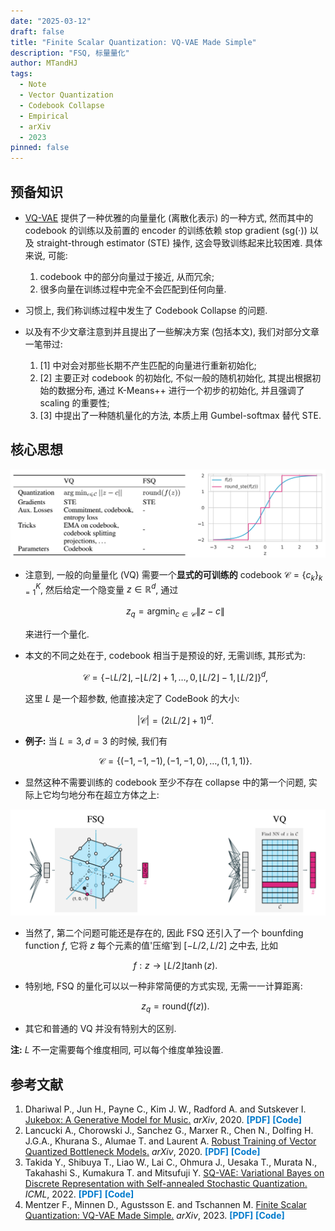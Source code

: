 ```yaml
---
date: "2025-03-12"
draft: false
title: "Finite Scalar Quantization: VQ-VAE Made Simple"
description: "FSQ, 标量量化"
author: MTandHJ
tags:
  - Note
  - Vector Quantization
  - Codebook Collapse
  - Empirical
  - arXiv
  - 2023
pinned: false
---
```




## 预备知识

- [VQ-VAE](https://www.mtandhj.com/posts/vqvae/) 提供了一种优雅的向量量化 (离散化表示) 的一种方式, 然而其中的 codebook 的训练以及前置的 encoder 的训练依赖 stop gradient ($\text{sg}(\cdot)$) 以及 straight-through estimator (STE) 操作, 这会导致训练起来比较困难. 具体来说, 可能:
    1. codebook 中的部分向量过于接近, 从而冗余;
    2. 很多向量在训练过程中完全不会匹配到任何向量.

- 习惯上, 我们称训练过程中发生了 Codebook Collapse 的问题.

- 以及有不少文章注意到并且提出了一些解决方案 (包括本文), 我们对部分文章一笔带过:
    1. [1] 中对会对那些长期不产生匹配的向量进行重新初始化;
    2. [2] 主要正对 codebook 的初始化, 不似一般的随机初始化, 其提出根据初始的数据分布, 通过 K-Means++ 进行一个初步的初始化, 并且强调了 scaling 的重要性;
    3. [3] 中提出了一种随机量化的方法, 本质上用 Gumbel-softmax 替代 STE.

## 核心思想

![20250312145029](https://raw.githubusercontent.com/MTandHJ/blog_source/master/images/20250312145029.png)


- 注意到, 一般的向量量化 (VQ) 需要一个**显式的可训练的** codebook $\mathcal{C} = \{c_k\}_{k=1}^K$, 然后给定一个隐变量 $z \in \mathbb{R}^d$, 通过

    $$
    z_q = \text{argmin}_{c \in \mathcal{C}} \|z - c\|
    $$

    来进行一个量化.

- 本文的不同之处在于, codebook 相当于是预设的好, 无需训练, 其形式为:

    $$
    \mathcal{C} = \{-\lfloor L / 2 \rfloor, -\lfloor L / 2 \rfloor + 1, \ldots, 0, \lfloor L / 2 \rfloor - 1, \lfloor L / 2 \rfloor\}^{d},
    $$

    这里 $L$ 是一个超参数, 他直接决定了 CodeBook 的大小:

    $$
    |\mathcal{C}| = (2 \lfloor L / 2 \rfloor + 1)^d.
    $$

- **例子:** 当 $L=3, d=3$ 的时候, 我们有

    $$
    \mathcal{C} = \{
        (-1, -1, -1),
        (-1, -1, 0),
        \ldots,
        (1, 1, 1)
    \}.
    $$

- 显然这种不需要训练的 codebook 至少不存在 collapse 中的第一个问题, 实际上它均匀地分布在超立方体之上:

![20250312150336](https://raw.githubusercontent.com/MTandHJ/blog_source/master/images/20250312150336.png)

- 当然了, 第二个问题可能还是存在的, 因此 FSQ 还引入了一个 bounfding function $f$, 它将 $z$ 每个元素的值'压缩'到 $[-L/2, L/2]$ 之中去, 比如

    $$
    f: z \rightarrow \lfloor L / 2 \rfloor \tanh (z).
    $$

- 特别地, FSQ 的量化可以以一种非常简便的方式实现, 无需一一计算距离:

    $$
    z_q = \text{round}(f(z)).
    $$

- 其它和普通的 VQ 并没有特别大的区别.

**注:** $L$ 不一定需要每个维度相同, 可以每个维度单独设置.


## 参考文献

<ol class="reference">

  <li>
    Dhariwal P., Jun H., Payne C., Kim J. W., Radford A. and Sutskever I.
    <u>Jukebox: A Generative Model for Music.</u>
    <i>arXiv</i>, 2020.
    <a href="http://arxiv.org/abs/2005.00341" style="color: #007acc; font-weight: bold; text-decoration: none;">[PDF]</a>
    <a href="https://github.com/openai/jukebox" style="color: #007acc; font-weight: bold; text-decoration: none;">[Code]</a>
  </li>

  <li>
    Lancucki A., Chorowski J., Sanchez G., Marxer R., Chen N., Dolfing H. J.G.A., Khurana S., Alumae T. and Laurent A.
    <u>Robust Training of Vector Quantized Bottleneck Models.</u>
    <i>arXiv</i>, 2020.
    <a href="http://arxiv.org/abs/2005.08520" style="color: #007acc; font-weight: bold; text-decoration: none;">[PDF]</a>
    <a href="https://github.com/distsup/DistSup" style="color: #007acc; font-weight: bold; text-decoration: none;">[Code]</a>
  </li>

  <li>
    Takida Y., Shibuya T., Liao W., Lai C., Ohmura J., Uesaka T., Murata N., Takahashi S., Kumakura T. and Mitsufuji Y.
    <u>SQ-VAE: Variational Bayes on Discrete Representation with Self-annealed Stochastic Quantization.</u>
    <i>ICML</i>, 2022.
    <a href="https://arxiv.org/pdf/2205.07547" style="color: #007acc; font-weight: bold; text-decoration: none;">[PDF]</a>
    <a href="https://github.com/sony/sqvae" style="color: #007acc; font-weight: bold; text-decoration: none;">[Code]</a>
  </li>

  <li>
    Mentzer F., Minnen D., Agustsson E. and Tschannen M.
    <u>Finite Scalar Quantization: VQ-VAE Made Simple.</u>
    <i>arXiv</i>, 2023.
    <a href="http://arxiv.org/abs/2309.15505" style="color: #007acc; font-weight: bold; text-decoration: none;">[PDF]</a>
    <a href="" style="color: #007acc; font-weight: bold; text-decoration: none;">[Code]</a>
  </li>

  <!-- 添加更多文献条目 -->
</ol>